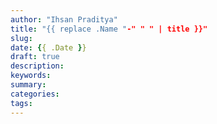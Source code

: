 ```yaml
---
author: "Ihsan Praditya"
title: "{{ replace .Name "-" " " | title }}"
slug:
date: {{ .Date }}
draft: true
description:
keywords:
summary:
categories:
tags:
---
```


